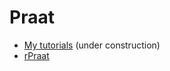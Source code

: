 # Praat

- [My tutorials](https://www.jvcasillas.com/praat/) (under construction)
- [rPraat](https://fu.ff.cuni.cz/praat/rDemo.html)
